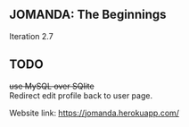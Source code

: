 ## JOMANDA: The Beginnings
Iteration 2.7
## TODO
<s>use MySQL over SQlite</s><br />
Redirect edit profile back to user page.

Website link: https://jomanda.herokuapp.com/
